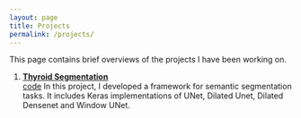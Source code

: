 ```yaml
---
layout: page
title: Projects
permalink: /projects/
---
```


This page contains brief overviews of the projects I have been working on.

1. [**Thyroid Segmentation**](https://suryatejadev.github.io/thyroid_segmentation/)  
[code](https://github.com/suryatejadev/thyroid_segmentation)
In this project, I developed a framework for semantic segmentation tasks. It includes Keras implementations of UNet, Dilated Unet, Dilated Densenet and Window UNet.

